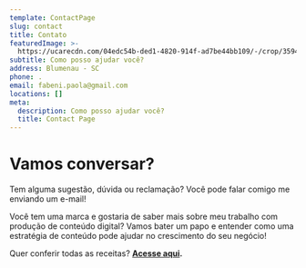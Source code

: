 ```yaml
---
template: ContactPage
slug: contact
title: Contato
featuredImage: >-
  https://ucarecdn.com/04edc54b-ded1-4820-914f-ad7be44bb109/-/crop/3594x1613/45,349/-/preview/
subtitle: Como posso ajudar você?
address: Blumenau - SC
phone: .
email: fabeni.paola@gmail.com
locations: []
meta:
  description: Como posso ajudar você?
  title: Contact Page
---
```

# Vamos conversar?

Tem alguma sugestão, dúvida ou reclamação? Você pode falar comigo me enviando um e-mail!

Você tem uma marca e gostaria de saber mais sobre meu trabalho com produção de conteúdo digital? Vamos bater um papo e entender como uma estratégia de conteúdo pode ajudar no crescimento do seu negócio!

Quer conferir todas as receitas? [**Acesse aqui**](http://paolafabeni.com/blog/)**.**
